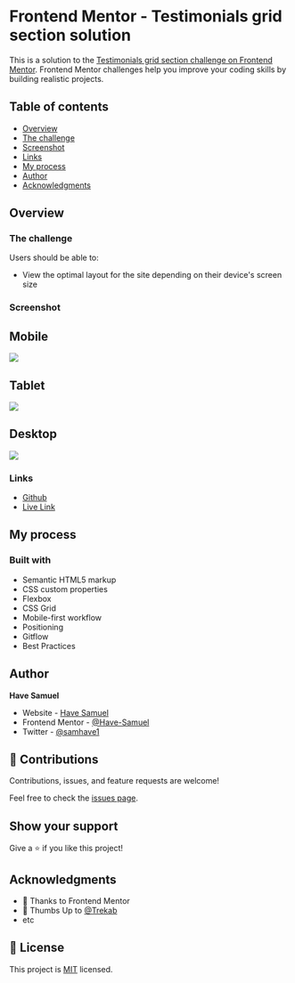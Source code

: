 # Frontend Mentor - Testimonials grid section solution

This is a solution to the [Testimonials grid section challenge on Frontend Mentor](https://www.frontendmentor.io/challenges/testimonials-grid-section-Nnw6J7Un7). Frontend Mentor challenges help you improve your coding skills by building realistic projects.

## Table of contents

- [Overview](#overview)
- [The challenge](#the-challenge)
- [Screenshot](#screenshot)
- [Links](#links)
- [My process](#my-process)
- [Author](#author)
- [Acknowledgments](#acknowledgments)

## Overview

### The challenge

Users should be able to:

- View the optimal layout for the site depending on their device's screen size

### Screenshot

## Mobile

![](./screenshot.jpg)

## Tablet

![](./screenshot.jpg)

## Desktop

![](./screenshot.jpg)

### Links

- [Github]()
- [Live Link]()

## My process

### Built with

- Semantic HTML5 markup
- CSS custom properties
- Flexbox
- CSS Grid
- Mobile-first workflow
- Positioning
- Gitflow
- Best Practices

## Author

**Have Samuel**

- Website - [Have Samuel]()
- Frontend Mentor - [@Have-Samuel]()
- Twitter - [@samhave1]()

## 🤝 Contributions

Contributions, issues, and feature requests are welcome!

Feel free to check the [issues page]().

## Show your support

Give a ⭐️ if you like this project!

## Acknowledgments

- 🎉 Thanks to Frontend Mentor
- 👋 Thumbs Up to [@Trekab](https://github.com/trekab)
- etc

## 📝 License

This project is [MIT](./MIT.md) licensed.


